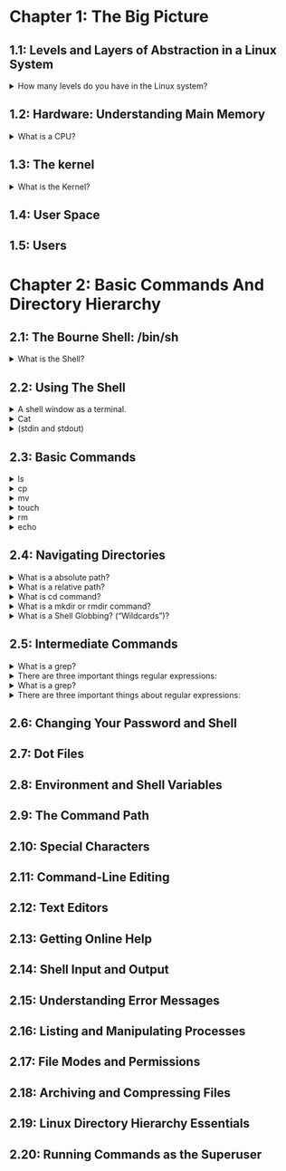 # Chapter 1: The Big Picture
## 1.1: Levels and Layers of Abstraction in a Linux System
  <details> 
    <summary>How many levels do you have in the Linux system?
</summary>
      A Linux system has three main levels. Hardware, Kernel and User Processes.
    </details>

## 1.2: Hardware: Understanding Main Memory
 <details> 
    <summary>What is a CPU?
</summary>
      A CPU is an operator on memory, it reads data from the memory and writes data back out to the memory.
    </details>
    
## 1.3: The kernel
<details> 
    <summary>What is the Kernel?
</summary>
      The kernel is software residing in memory, acting as a mediator, manages the hardware and is the primary interface between hardware and any running program.
    </details>

## 1.4: User Space


## 1.5: Users


# Chapter 2: Basic Commands And Directory Hierarchy
## 2.1: The Bourne Shell: /bin/sh
<details> 
    <summary>What is the Shell?
</summary>
      The shell is one of the most important parts of the Unix/Linux system. It is a program used to run commands that the user enters into the terminal.
    </details>
    
## 2.2: Using The Shell

<details>
  <summary>A shell window as a terminal.</summary>

  Dấu nhắc lệnh (prompt) thường kết thúc bằng `$`. Nếu bạn thấy `#` thay vì `$`, có nghĩa là bạn đang chạy terminal với quyền root.
</details>

  <details>
  <summary>Cat</summary>
  Output the contents of one or more files or another source of input.
</details>

<details>
  <summary>(stdin and stdout)</summary>
  Unix processes use I/O streams to read and write data.Processes read data from input streams and write data to output streams.
</details>

## 2.3: Basic Commands
<details>
  <summary>ls</summary>
The ls command lists the contents of a directory.
</details>

<details>
  <summary>cp</summary>
cp copies files.  $cp file1 file2 (copy file1 to file2).
</details>

<details>
  <summary>mv</summary>
 use mv to move files to other directories or renames a file($ mv file1 file2). 
</details>

<details>
  <summary>touch</summary>
The touch command create a file.
</details>

<details>
  <summary>rm</summary>
deletes (removes) a file.
</details>

<details>
  <summary>echo</summary>
The echo command prints its arguments to the standard output.
</details>


## 2.4: Navigating Directories
<details>
  <summary>What is a absolute path?</summary>
 A path starts with /.
</details>

<details>
  <summary>What is a relative path?</summary>
 A path starts with not /.
</details>

<details>
  <summary>What is cd command?</summary>
  Changes the current working directory.
</details>

<details>
  <summary>What is a mkdir or rmdir command?</summary>
 The mkdir command creates a new directory. The rmdir command removes the directory.  $rm -r dir (to delete a directory and its contents).
</details>

<details>
  <summary>What is a Shell Globbing? (“Wildcards”)?</summary>
 Shell Globbing (also known as Wildcards) is a technique in Linux that allows the use of special characters (wildcards) to search, filter, or manipulate multiple files and directories simultaneously. $ls *.txt (List all .txt files in current directory).
</details>

## 2.5: Intermediate Commands
<details>
  <summary>What is a grep?</summary>
 The grep command prints the lines from a file or input stream that match an expression. For example, to print the lines in the /etc/passwd file that contain the text root, enter this:
 $ grep root /etc/passwd
</details>

<details>
  <summary>There are three important things regular expressions:</summary>
 •	.* matches any number of characters, including none (like the * in globs and wildcards).
 •	.+ matches any one or more characters.
 •	. matches exactly one arbitrary character
</details>

<details>
  <summary>What is a grep?</summary>
 The grep command prints the lines from a file or input stream that match an expression. For example, to print the lines in the /etc/passwd file that contain the text root, enter this:
 $ grep root /etc/passwd
</details>

<details>
  <summary>There are three important things about regular expressions:</summary>

  •  `.*` Matches any number of characters, including none (like the `*` in globs and wildcards).  

  •  `.+` Matches any one or more characters.  

  •  `.`  Matches exactly one arbitrary character.  

</details>



## 2.6: Changing Your Password and Shell
## 2.7: Dot Files
## 2.8: Environment and Shell Variables
## 2.9: The Command Path
## 2.10: Special Characters
## 2.11: Command-Line Editing
## 2.12: Text Editors
## 2.13: Getting Online Help
## 2.14: Shell Input and Output
## 2.15: Understanding Error Messages
## 2.16: Listing and Manipulating Processes
## 2.17: File Modes and Permissions
## 2.18: Archiving and Compressing Files
## 2.19: Linux Directory Hierarchy Essentials
## 2.20: Running Commands as the Superuser












